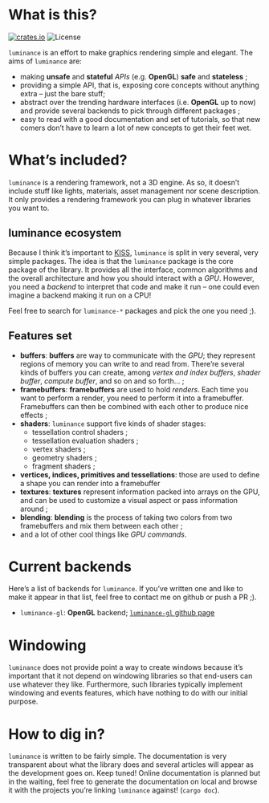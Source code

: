 # What is this?

[![crates.io](https://img.shields.io/crates/v/luminance.svg)](https://crates.io/crates/luminance)
![License](https://img.shields.io/badge/license-BSD3-blue.svg?style=flat)

`luminance` is an effort to make graphics rendering simple and elegant. The aims of `luminance` are:

  - making **unsafe** and **stateful** *APIs* (e.g. **OpenGL**) **safe** and **stateless** ;
  - providing a simple API, that is, exposing core concepts without anything extra – just the bare
    stuff;
  - abstract over the trending hardware interfaces (i.e. **OpenGL** up to now) and provide several
    backends to pick through different packages ;
  - easy to read with a good documentation and set of tutorials, so that new comers don’t have to
    learn a lot of new concepts to get their feet wet.

# What’s included?

`luminance` is a rendering framework, not a 3D engine. As so, it doesn’t include stuff like
lights, materials, asset management nor scene description. It only provides a rendering framework
you can plug in whatever libraries you want to.

## luminance ecosystem

Because I think it’s important to [KISS](https://en.wikipedia.org/wiki/KISS_principle), `luminance`
is split in very several, very simple packages. The idea is that the `luminance` package is the core
package of the library. It provides all the interface, common algorithms and the overall
architecture and how you should interact with a *GPU*. However, you need a *backend* to interpret
that code and make it run – one could even imagine a backend making it run on a CPU!

Feel free to search for `luminance-*` packages and pick the one you need ;).

## Features set

- **buffers**: **buffers** are way to communicate with the *GPU*; they represent regions of memory
  you can write to and read from. There’re several kinds of buffers you can create, among *vertex
  and index buffers*, *shader buffer*, *compute buffer*, and so on and so forth… ;
- **framebuffers**: **framebuffers** are used to hold *renders*. Each time you want to perform a
  render, you need to perform it into a framebuffer. Framebuffers can then be combined with each
  other to produce nice effects ;
- **shaders**: `luminance` support five kinds of shader stages:
  - tessellation control shaders ;
  - tessellation evaluation shaders ;
  - vertex shaders ;
  - geometry shaders ;
  - fragment shaders ;
- **vertices, indices, primitives and tessellations**: those are used to define a shape you can
  render into a framebuffer
- **textures**: **textures** represent information packed into arrays on the GPU, and can be used
  to customize a visual aspect or pass information around ;
- **blending**: **blending** is the process of taking two colors from two framebuffers and mix them
  between each other ;
- and a lot of other cool things like *GPU commands*.

# Current backends

Here’s a list of backends for `luminance`. If you’ve written one and like to make it appear in that
list, feel free to contact me on github or push a PR ;).

- `luminance-gl`: **OpenGL** backend; [`luminance-gl` github page](https://github.com/phaazon/luminance-gl-rs.git)

# Windowing

`luminance` does not provide point a way to create windows because it’s important that it not depend
on windowing libraries so that end-users can use whatever they like. Furthermore, such libraries
typically implement windowing and events features, which have nothing to do with our initial
purpose.

# How to dig in?

`luminance` is written to be fairly simple. The documentation is very transparent about what the
library does and several articles will appear as the development goes on. Keep tuned! Online
documentation is planned but in the waiting, feel free to generate the documentation on local and
browse it with the projects you’re linking `luminance` against! (`cargo doc`).
